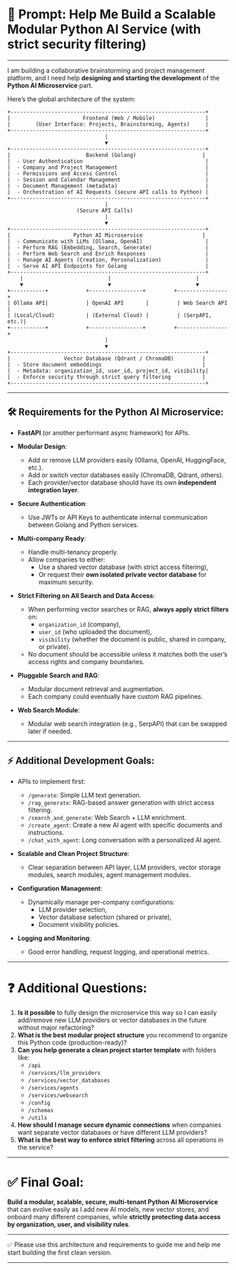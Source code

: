 # 📄 Prompt: Help Me Build a Scalable Modular Python AI Service (with strict security filtering)

---

I am building a collaborative brainstorming and project management platform, and I need help **designing and starting the development** of the **Python AI Microservice** part.

Here’s the global architecture of the system:

```
+--------------------------------------------------------------+
|                       Frontend (Web / Mobile)                |
|        (User Interface: Projects, Brainstorming, Agents)     |
+--------------------------------------------------------------+
                               |
                               ▼
+--------------------------------------------------------------+
|                        Backend (Golang)                     |
|  - User Authentication                                       |
|  - Company and Project Management                            |
|  - Permissions and Access Control                            |
|  - Session and Calendar Management                           |
|  - Document Management (metadata)                            |
|  - Orchestration of AI Requests (secure API calls to Python) |
+--------------------------------------------------------------+
                               |
                      (Secure API Calls)
                               |
                               ▼
+--------------------------------------------------------------+
|                    Python AI Microservice                   |
|  - Communicate with LLMs (Ollama, OpenAI)                    |
|  - Perform RAG (Embedding, Search, Generate)                 |
|  - Perform Web Search and Enrich Responses                   |
|  - Manage AI Agents (Creation, Personalization)              |
|  - Serve AI API Endpoints for Golang                         |
+--------------------------------------------------------------+
    |                           |                           |
    ▼                           ▼                           ▼
+-----------+            +-----------------+         +----------------+
| Ollama API|            | OpenAI API       |         | Web Search API |
| (Local/Cloud)          | (External Cloud) |         | (SerpAPI, etc.)|
+-----------+            +-----------------+         +----------------+
                               |
                               ▼
+--------------------------------------------------------------+
|                 Vector Database (Qdrant / ChromaDB)         |
|  - Store document embeddings                                |
|  - Metadata: organization_id, user_id, project_id, visibility|
|  - Enforce security through strict query filtering          |
+--------------------------------------------------------------+
```

---

## 🛠️ Requirements for the Python AI Microservice:

- **FastAPI** (or another performant async framework) for APIs.
- **Modular Design**:
  - Add or remove LLM providers easily (Ollama, OpenAI, HuggingFace, etc.).
  - Add or switch vector databases easily (ChromaDB, Qdrant, others).
  - Each provider/vector database should have its own **independent integration layer**.
- **Secure Authentication**:
  - Use JWTs or API Keys to authenticate internal communication between Golang and Python services.
- **Multi-company Ready**:
  - Handle multi-tenancy properly.
  - Allow companies to either:
    - Use a shared vector database (with strict access filtering),
    - Or request their **own isolated private vector database** for maximum security.

- **Strict Filtering on All Search and Data Access**:
  - When performing vector searches or RAG, **always apply strict filters** on:
    - `organization_id` (company),
    - `user_id` (who uploaded the document),
    - `visibility` (whether the document is public, shared in company, or private).
  - No document should be accessible unless it matches both the user’s access rights and company boundaries.

- **Pluggable Search and RAG**:
  - Modular document retrieval and augmentation.
  - Each company could eventually have custom RAG pipelines.

- **Web Search Module**:
  - Modular web search integration (e.g., SerpAPI) that can be swapped later if needed.

---

## ⚡ Additional Development Goals:

- APIs to implement first:
  - `/generate`: Simple LLM text generation.
  - `/rag_generate`: RAG-based answer generation with strict access filtering.
  - `/search_and_generate`: Web Search + LLM enrichment.
  - `/create_agent`: Create a new AI agent with specific documents and instructions.
  - `/chat_with_agent`: Long conversation with a personalized AI agent.

- **Scalable and Clean Project Structure**:
  - Clear separation between API layer, LLM providers, vector storage modules, search modules, agent management modules.

- **Configuration Management**:
  - Dynamically manage per-company configurations:
    - LLM provider selection,
    - Vector database selection (shared or private),
    - Document visibility policies.

- **Logging and Monitoring**:
  - Good error handling, request logging, and operational metrics.

---

# ❓ Additional Questions:

1. **Is it possible** to fully design the microservice this way so I can easily add/remove new LLM providers or vector databases in the future without major refactoring?
2. **What is the best modular project structure** you recommend to organize this Python code (production-ready)?
3. **Can you help generate a clean project starter template** with folders like:
   - `/api`
   - `/services/llm_providers`
   - `/services/vector_databases`
   - `/services/agents`
   - `/services/websearch`
   - `/config`
   - `/schemas`
   - `/utils`
4. **How should I manage secure dynamic connections** when companies want separate vector databases or have different LLM providers?
5. **What is the best way to enforce strict filtering** across all operations in the service?

---

# ✅ Final Goal:

**Build a modular, scalable, secure, multi-tenant Python AI Microservice** that can evolve easily as I add new AI models, new vector stores, and onboard many different companies, while **strictly protecting data access by organization, user, and visibility rules**.

---

✅ Please use this architecture and requirements to guide me and help me start building the first clean version.

---